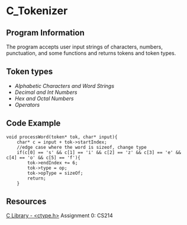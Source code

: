 # C_Tokenizer
## Program Information
The program accepts user input strings of characters, numbers, punctuation, and some functions and returns tokens and token types. 
## Token types
- *Alphabetic Characters and Word Strings*
- *Decimal and Int Numbers*
- *Hex and Octal Numbers*
- *Operators*
## Code Example
```
void processWord(token* tok, char* input){
	char* c = input + tok->startIndex;
	//edge case where the word is sizeof, change type
	if(c[0] == 's' && c[1] == 'i' && c[2] == 'z' && c[3] == 'e' && c[4] == 'o' && c[5] == 'f'){
		tok->endIndex += 6;
		tok->type = op;
		tok->opType = sizeOf;
		return;
	}

```
## Resources
[C Library - <ctype.h>](https://www.tutorialspoint.com/c_standard_library/ctype_h.htm)
Assignment 0: CS214
